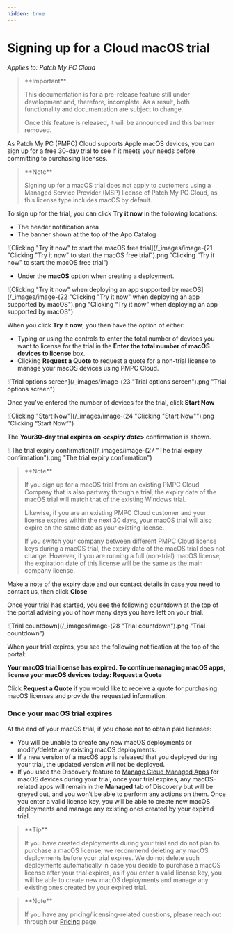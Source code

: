 ```yaml
---
hidden: true
---
```


# Signing up for a Cloud macOS trial

_Applies to: Patch My PC Cloud_

<blockquote class="wp-block-quote">
<p>**Important**</p>
<p>This documentation is for a pre-release feature still under development and, therefore, incomplete. As a result, both functionality and documentation are subject to change.</p>
<p>Once this feature is released, it will be announced and this banner removed.</p>
</blockquote>

As Patch My PC (PMPC) Cloud supports Apple macOS devices, you can sign up for a free 30-day trial to see if it meets your needs before committing to purchasing licenses.

<blockquote class="wp-block-quote">
<p>**Note**</p>
<p>Signing up for a macOS trial does not apply to customers using a Managed Service Provider (MSP) license of Patch My PC Cloud, as this license type includes macOS by default.</p>
</blockquote>

To sign up for the trial, you can click **Try it now** in the following locations:

* The header notification area
* The banner shown at the top of the App Catalog

![Clicking "Try it now" to start the macOS free trial](/_images/image-(21 "Clicking \"Try it now\" to start the macOS free trial").png "Clicking “Try it now” to start the macOS free trial")

* Under the **macOS** option when creating a deployment.

![Clicking "Try it now" when deploying an app supported by macOS](/_images/image-(22 "Clicking \"Try it now\" when deploying an app supported by macOS").png "Clicking “Try it now” when deploying an app supported by macOS")

When you click **Try it now**, you then have the option of either:

* Typing or using the controls to enter the total number of devices you want to license for the trial in the **Enter the total number of macOS devices to license** box.
* Clicking **Request a Quote** to request a quote for a non-trial license to manage your macOS devices using PMPC Cloud.

![Trial options screen](/_images/image-(23 "Trial options screen").png "Trial options screen")

Once you’ve entered the number of devices for the trial, click **Start Now**

![Clicking "Start Now"](/_images/image-(24 "Clicking \"Start Now\"").png "Clicking “Start Now”")

The **Your30-day trial expires on <**_**expiry date**_**>** confirmation is shown.

![The trial expiry confirmation](/_images/image-(27 "The trial expiry confirmation").png "The trial expiry confirmation")

<blockquote class="wp-block-quote">
<p>**Note**</p>
<p>If you sign up for a macOS trial from an existing PMPC Cloud Company that is also partway through a trial, the expiry date of the macOS trial will match that of the existing Windows trial.</p>
<p>Likewise, if you are an existing PMPC Cloud customer and your license expires within the next 30 days, your macOS trial will also expire on the same date as your existing license.</p>
<p>If you switch your company between different PMPC Cloud license keys during a macOS trial, the expiry date of the macOS trial does not change. However, if you are running a full (non-trial) macOS license, the expiration date of this license will be the same as the main company license.</p>
</blockquote>

Make a note of the expiry date and our contact details in case you need to contact us, then click **Close**

Once your trial has started, you see the following countdown at the top of the portal advising you of how many days you have left on your trial.

![Trial countdown](/_images/image-(28 "Trial countdown").png "Trial countdown")

When your trial expires, you see the following notification at the top of the portal:

**Your macOS trial license has expired. To continue managing macOS apps, license your macOS devices today: Request a Quote**

Click **Request a Quote** if you would like to receive a quote for purchasing macOS licenses and provide the requested information.

### Once your macOS trial expires

At the end of your macOS trial, if you chose not to obtain paid licenses:

* You will be unable to create any new macOS deployments or modify/delete any existing macOS deployments.
* If a new version of a macOS app is released that you deployed during your trial, the updated version will not be deployed.
* If you used the Discovery feature to [Manage Cloud Managed Apps](../discovery-in-cloud/manage-cloud-managed-apps.md) for macOS devices during your trial, once your trial expires, any macOS-related apps will remain in the **Managed** tab of Discovery but will be greyed out, and you won’t be able to perform any actions on them. Once you enter a valid license key, you will be able to create new macOS deployments and manage any existing ones created by your expired trial.

<blockquote class="wp-block-quote">
<p>**Tip**</p>
<p>If you have created deployments during your trial and do not plan to purchase a macOS license, we recommend deleting any macOS deployments before your trial expires. We do not delete such deployments automatically in case you decide to purchase a macOS license after your trial expires, as if you enter a valid license key, you will be able to create new macOS deployments and manage any existing ones created by your expired trial.</p>
</blockquote>

<blockquote class="wp-block-quote">
<p>**Note**</p>
<p>If you have any pricing/licensing-related questions, please reach out through our <a href="https://patchmypc.com/pricing/">Pricing</a> page.</p>
</blockquote>